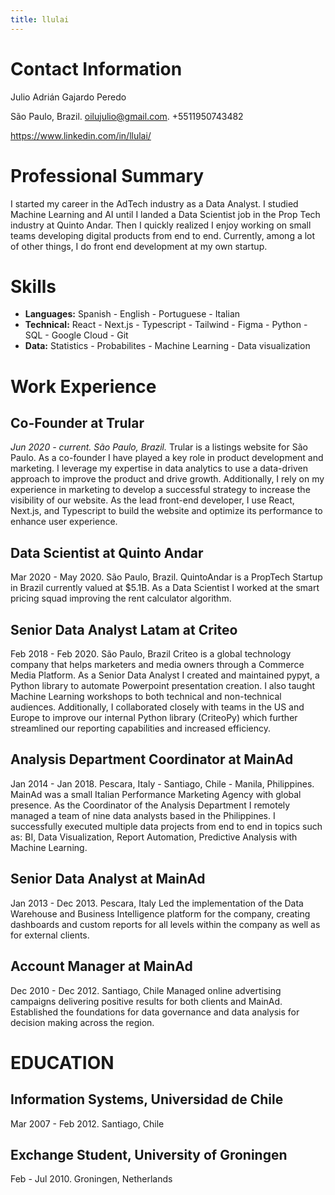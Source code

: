 ```yaml
---
title: llulai
---
```


# Contact Information
Julio Adrián Gajardo Peredo

São Paulo, Brazil. oilujulio@gmail.com. +5511950743482

https://www.linkedin.com/in/llulai/

# Professional Summary
I started my career in the AdTech industry as a Data Analyst.
I studied Machine Learning and AI until I landed a Data Scientist job in the Prop Tech industry at Quinto Andar.
Then I quickly realized I enjoy working on small teams developing digital products from end to end.
Currently, among a lot of other things, I do front end development at my own startup.

# Skills
- **Languages:** Spanish - English - Portuguese - Italian
- **Technical:** React - Next.js - Typescript - Tailwind - Figma - Python - SQL - Google Cloud - Git
- **Data:** Statistics - Probabilites - Machine Learning - Data visualization

# Work Experience

## Co-Founder at Trular
*Jun 2020 - current. São Paulo, Brazil.*
Trular is a listings website for São Paulo.
As a co-founder I have played a key role in product development and marketing.
I leverage my expertise in data analytics to use a data-driven approach to improve the product and drive growth.
Additionally, I rely on my experience in marketing to develop a successful strategy to increase the visibility of our website.
As the lead front-end developer, I use React, Next.js, and Typescript to build the website and optimize its performance to enhance user experience.

## Data Scientist at Quinto Andar
Mar 2020 - May 2020. São Paulo, Brazil.
QuintoAndar is a PropTech Startup in Brazil currently valued at $5.1B.
As a Data Scientist I worked at the smart pricing squad improving the rent calculator algorithm.

## Senior Data Analyst Latam at Criteo
Feb 2018 - Feb 2020. São Paulo, Brazil
Criteo is a global technology company that helps marketers and media owners through a Commerce Media Platform.
As a Senior Data Analyst I created and maintained pypyt, a Python library to automate Powerpoint presentation creation.
I also taught Machine Learning workshops to both technical and non-technical audiences.
Additionally, I collaborated closely with teams in the US and Europe to improve our internal Python library (CriteoPy) which further streamlined our reporting capabilities and increased efficiency.


## Analysis Department Coordinator at MainAd
Jan 2014 - Jan 2018. Pescara, Italy - Santiago, Chile - Manila, Philippines.
MainAd was a small Italian Performance Marketing Agency with global presence.
As the Coordinator of the Analysis Department I remotely managed a team of nine data analysts based in the Philippines.
I successfully executed multiple data projects from end to end in topics such as: BI, Data Visualization, Report Automation, Predictive Analysis with Machine Learning.

## Senior Data Analyst at MainAd
Jan 2013 - Dec 2013. Pescara, Italy
Led the implementation of the Data Warehouse and Business Intelligence platform for the company, creating dashboards and custom reports for all levels within the company as well as for external clients.

## Account Manager at MainAd
Dec 2010 - Dec 2012. Santiago, Chile
Managed online advertising campaigns delivering positive results for both clients and MainAd.
Established the foundations for data governance and data analysis for decision making across the region.

# EDUCATION
## Information Systems, Universidad de Chile
Mar 2007 - Feb 2012. Santiago, Chile

## Exchange Student, University of Groningen
Feb - Jul 2010. Groningen, Netherlands
